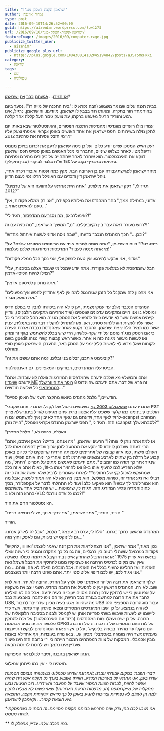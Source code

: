 ```yaml
---
title: "ישראמן ונקמת הטסק מנג'ר"
author: נמרוד איזנברג
type: post
date: 2016-09-10T14:26:52+00:00
guid: https://aizenimr.wordpress.com/?p=1275
url: /2016/09/10/ישראמן-ונקמת-הטסק-מנגר/
featureImage: /images/2016/09/computer-rage.jpg
publicize_twitter_user:
  - aizenimr
publicize_google_plus_url:
  - https://plus.google.com/108430814102045194842/posts/aJSY5mkFkki
category:
  - ישראמן
tags:
  - זעם
  - טכנולוגיה

---
```

[אז תגידו][1]... [פגשתם][2] [כבר][3] [את][4] [ישראמן][5]?

<span lang="he-IL">בבית תכנה עלום שם אך משגשג (הבה נקרא לו: "בית התכנה של מייק רו")</span><span lang="en-US">, </span><span lang="he-IL">נפער ביום בהיר אחד חור בתקרה</span><span lang="en-US">. </span><span lang="he-IL">ומאותו חור בצבץ לו ישראמן</span><span lang="en-US">, </span><span lang="he-IL">מיודענו</span><span lang="en-US">. </span><span lang="he-IL">והישראמן</span><span lang="en-US">, </span><span lang="he-IL">כרגיל</span><span lang="en-US">, </span><span lang="he-IL">אינו רגוע והווריד הרגיל מפעפע ברקתו</span><span lang="en-US">, </span><span lang="he-IL">עת צועק גיבור העל קללה אחר קללה</span><span lang="en-US">.</span>

<span lang="he-IL">עמדו מולו</span> רועדים <span lang="he-IL">מהנדסי ומהנדסות התכנה המסורים, והאינסטלטור שבא באותו יום לתקן נזילה בשירותים</span><span lang="en-US">. </span><span lang="he-IL">תפס ישראמן את אחד האנשים באופן אקראי ואמפתי וצעק עליו </span><span lang="en-US">"</span><span lang="he-IL">מי הזבל שפיתח את טרמינל </span><span lang="en-US">2012?!"</span>

<span lang="he-IL">זעק האיש המסכן שאינו יודע כלום</span><span lang="en-US">, </span><span lang="he-IL">ועל כן ניסה ישראמן לרענן את זכרונו באופן מנומס ודיפלומטי</span><span lang="en-US">. </span><span lang="he-IL">לאחר כשלוש שיניים</span><span lang="en-US">, </span><span lang="he-IL">התברר כי מכל האנשים באופן ספייס תפס ישראמן דווקא את האינסטלטור</span><span lang="en-US">. </span><span lang="he-IL">הוא שוחרר לאחר שהתחייב על ביקורים מהירים ופתיחת סתימות בתעריף נקוב של </span><span lang="en-US">150 </span><span lang="he-IL">ש</span><span lang="en-US">"</span><span lang="he-IL">ח בלבד לביקור</span> <span lang="en-US">(</span><span lang="he-IL">טבין ותקילין)</span><span lang="en-US">.</span>

<span lang="he-IL">מיהר ישראמן לפגישת עבודה עם בן הערובה הבא</span><span lang="en-US">. </span><span lang="he-IL">מקץ כמה זפטות ואיבוד הכרה אחד</span><span lang="en-US">, </span><span lang="he-IL">ניהל ישראמן דין ודברים עם האומלל הרלוונטי לעצם הדיון</span><span lang="en-US">.</span>

<span lang="en-US">"</span><span lang="he-IL">תגיד לי</span><span lang="en-US">," </span><span lang="he-IL">רקק ישראמן את מילותיו</span><span lang="en-US">, "</span><span lang="he-IL">אתה היית אחראי על הזוועה היא של טרמינל </span><span lang="en-US">2012?"</span>

"אדוני, במחילה ממך," בחר המהנדס את מילותיו בקפידה, "אני רק ממלא פקודות, אין טעם להאשים אותי ב..."

"אינעלרבאק, [מה נסגר עם המדפסות][6], תגיד לי?!"

רחש מעורר דאגה עבר בין הקיוביקלים. "נו," המשיך הישראמן, "מה נהיה עם זה?!"

"ובכן..." חכך המהנדס הנכבד בדעתו, "שמה ניסה אדוני לעשות איתחול מחדש?"

"ריסטרט?!" צווח הישראמן, "אתה מנסה למרוח אותי עם הריסטרט המזורגג שלכם? על מי אתה מנסה לעבוד? המדפסות המזורגגות שלכם נעלמות!"

"אדוני, אני מבקש להירגע. אין טעם לצעוק עלי, אני בסך הכל ממלא פקודות."

"חבל שהמדפסת לא ממלאת פקודות. אתה יודע שמכל מי שעובד אצלנו בסוכנות, עלי הפילו להיות הסיסי-אדמין?"

"אתה מתכוון לסיסטם אדמין."

"אני מתכוון לזה שמקבל כל הזמן שטרונגול למה אין לאף אחד זין לחפש איך מפעילים את הטסק מנג'ר."

המהנדס הנכבד נעלב עד עמקי נשמתו, יען כי לא היה ביכולתו להבין כי בעולם חדש ומופלא בו אנו חיים ומתקינים עדכונים שוטפים (ומיד אחריהם מתקינים רולבקים), עדיין קיימים אנשים אשר לא יודעים כיצד להפעיל את הטסק מנג'ר. הוא החל להסביר כי כל אשר עליו לעשות הוא ללחוץ סטרט, ראן, ואז להתחיל להקליד דבר מה באנגלית, עניין אשר כמו תמיד הלחיץ את ישראמן. ההסבר נקטע לאחר שמהנדסת נכבדה אחרת העירה כי אם הטסק מנג'ר נחסם על ידי שקר-כלשהו, הרי שיש בכלל להשתמש בגוף זר ומזיק בשם gpedit.msc ואז לעשות מעשה מגונה כזה או אחר. כאשר ראש קבוצת קשרי לקוחות שאל מדוע לא לעשות קליק ימני על הטסק באר, התעצבן הישראמן באופן סופי ומוחלט.

"קיבינימט איתכם, זבלים בני זבלים. למה אתם עושים את זה?"

הביטו עליו המהנדסים, הבודקים והמאפיינים. גם האינסטלטור.

"אתם והכושלאימא שלכם ידעתם שהמדפסות המזורגגות האלה לא עובדות. אתם ידעתם [שוינדוז ME][7] זה חרא של דבר. אתם ידעתם שהוינדוס 8 [הופך את היוזר שלך לטמפורארי][8] כל שלושה חודשים..."

"חודשיים," מלמל מהנדס מיואש מהקצה השני של האופן ספייס.

"אתם ידעתם [שאאוטלוק 2003 עף][9] כשעושים ביטול שלח/קבל. אתם ידעתם שקבצי PST הולכים קיבינימט כמו קלקר ששפכו עליו אצטון ברגע שהם מגיעים לגודל בינוני שלא צריך להזיז לאף אחד, וידעתם גם שאף אחד לא יבין איך להשתמש עם ה-scanpst המחורבן הזה. תגיד לי," תפס ישראמן מהנדס אקראי ואומלל, "היית נותן scanpst לסבתא שלך?"

"וואללה, בחיים לא," מלמל המסכן.

"אז למה אתה נותן _לי_ אותו?!" הרעים ישראמן, "מה אנחנו, בדייט? רבאק איתכם, אתם הרי ידעתם שעדכון לוינדוז 10 יתקע את המחשב לזמן ארוך ועדיין דחפתם אותו לכל העולם ואשתו, כמו איזה קבוצה של מתרימים לעמותה חרדית שדופקים לך כל יום באופן קבוע על הדלת בין שתיים לארבע ומצפים שייתרמו להם ואחרי כך יניחו איתם תפילין ועוד שנגיד אחר כך תודה כמו זומבים\*. אתם ידעתם שאנשים מתים על תפריט 'התחל', מה שלא הפריע לכם להעיף אותו ב-8 ואז להחזיר אותו ב-10, כאילו אתם איזה כלב שמתעקש לאכול קקי של חתולים\** למרות שאומרים לדביל שלא יעשה את זה כי זה דבילי ואז רגע אחרי זה, כשהוא משלשל, הוא מבין מה הוא לא היה אמור לעשות, אבל מה הוא אמור לומר לך עכשיו? הוא פאקינג כלב! ועוד לא התחלתי לדבר על אקספלורר, מסך כחול והמדיה פלייר המזורגג הזה. תגידו לי, שרמוטות... יש פה דביל אחד שמשתמש בחרא הזה ולא ב-VLC כמו כל אדם נורמלי?!"

האינסטלטור הרים את היד.

"תוריד, תוריד," אמר ישראמן, "אני צריך אותך, יש לי סתימה בבית."

הוריד.

המהנדס הראשון כחכך בגרונו. "סלח לי, ערס רב עוצמה," מלמל, "אבל זה לא רק אנחנו. גם ללינוקס יש בעיות, וגם לאפל, וחוץ מזה..."

"נכון מאוד," אמר ישראמן, "אני רוצה לראות את הבן זונה שאמר לעצמו 'ואוווווו, להקיש פקודות בטרמינל עושה לי רטוב בין הרגליים, וזה גם כל כך מתקדם ומגניב כי השנה אצלי בראש היא עדיין 1975!' או את הדביל שהחזיק אייפון ביד וקיבל אורגזמה כפולה כשגילה שאין שם מקום לכרטיס הרחבה או כשביקשו ממנו להחליף את הכבל חשמל ואת האזניות, ואז החליטו להעיף בכלל את האזניות. אבל הזבלים האלה לא פה, ואתם... מה אני אגיד לכם, יש לכם דימוי אליטיסטי יותר. אתם פשוט הרבה יותר מעצבנים."

שלף הישראמן את רובה הלייזר האימתני שלו ולחץ על ההדק. הרובה לא ירה. הוא לחץ שוב. לא ירה. המהנדס הראשון יעץ לו להפעיל את הרובה מחדש. השני ייצב את משקפיו על אפו וטען כי יש להתקין עדכון תכנה מסוים יען כי זו בעיה ידועה. אבל הם לא הצליחו לחבר את את הרובה למחשב בעזרת כבל הרשת, אז הם ניסו לחברו באמצעות כבל USB, מה שהיווה מעט בעיה מכיוון שדרייבר לחיבור USB עבור סוג הרובה הספציפי הזה לא היה בנמצא. על כן ישבו המהנדסים המסורים ומצאו פיתרון קוד פתוח, אשר כדי ליישמו יש לעשות שימוש בשתי ספריות אותן יש לקמפל ולבנות בסביבה הלוקאלית של הרובה. על כן ישבו ועמלו צוות המהנדסים (ביחד עם האינסטלטור) על מנת להתקין פלטפורמת עדכונים מבוססת OPKG על לוח האם המסויים של הדגם הזה של הרובה. הם נתקלו עד מהירה בבעיה בלינקייג', על כן אץ רץ אחד המהנדסים לבקש התייעצות מעמיתו אשר היה מומחה באסמבלי, מכיוון ש... בואו נודה בעובדות, אף אחד לא באמת מבין אסמבלי. המסקנה של צוות המפתחים המסור הייתה כי ירי ברובה הזה הינו פיצ'ר שעדיין אינו נתמך ויש לחכות לגירסה הבאה.

הנהן ישראמן בהבנה, ושבר לכולם את המפרקת.

תאמינו לי - אין כמו פיתרון אנאלוגי.

_דברי הסבר: במקום עבודתי עברנו לאחרונה שדרוג טכנולוגי משמעותי מבוסס הטמעת שרת בענן. אני אחראי על מערכות המידע. חוויתי השבוע בערך כל תקלה אפשרית שהיה אפשר לחוות, למרות הצוות המסור שעבד על המעבר והשידרוג. רוב הבעיות נבעו מתקלות של מייקרוסופט (הו, מדפסות הרשת הארורות!) שאני פשוט לא מצליח להבין למה הן לעולם לא נפתרות וצריכות להגיע באופן כל כך מייאש ללקוחות הקצה. התוצאה היא הוצאת קיטור... וקאמבק לישראמן._

_*אני נשבע לכם בהן צדק שזה התרחש בביתנו תקופה מסוימת. זה הסתיים כשהפסקתי להיות מנומס._

_** כמו הכלב שלנו. עדיין מתפלק לו._

 [1]: /2016/01/06/%d7%99%d7%a9%d7%a8%d7%90%d7%9e%d7%9f/
 [2]: /2016/01/11/%d7%99%d7%a9%d7%a8%d7%90%d7%9e%d7%9f-%d7%95%d7%94%d7%9e%d7%99%d7%9d-%d7%94%d7%9b%d7%91%d7%93%d7%99%d7%9d/
 [3]: /2016/01/12/%d7%99%d7%a9%d7%a8%d7%90-%d7%a9%d7%a0%d7%95%d7%a8/
 [4]: /2016/02/19/%d7%99%d7%a9%d7%a8%d7%90%d7%9e%d7%9f-%d7%95%d7%94%d7%94%d7%a9%d7%92%d7%97%d7%94-%d7%94%d7%a2%d7%9c%d7%99%d7%95%d7%a0%d7%94/
 [5]: /2016/04/13/%d7%99%d7%a9%d7%a8%d7%90-%d7%9b%d7%a0%d7%a1/
 [6]: https://community.spiceworks.com/topic/581051-problems-with-printers-on-terminal-server-2012r2
 [7]: https://en.wikipedia.org/wiki/Windows_ME
 [8]: http://www.eightforums.com/tutorials/38817-youve-been-signed-temporary-profile-fix.html
 [9]: https://support.microsoft.com/en-us/kb/2764344